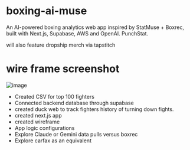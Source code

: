 # boxing-ai-muse
An AI-powered boxing analytics web app inspired by StatMuse + Boxrec, built with Next.js, Supabase, AWS and OpenAI. PunchStat. 

will also feature dropship merch via tapstitch

# wire frame screenshot
![image](https://github.com/user-attachments/assets/d252969a-ff1f-4af8-99f2-0e82d37ffc71)

- Created CSV for top 100 fighters
- Connected backend database through supabase
- created duck web to track fighters history of turning down fights.
- created next.js app
- created wireframe
- App logic configurations
- Explore Claude or Gemini data pulls versus boxrec
- Explore carfax as an equivalent

